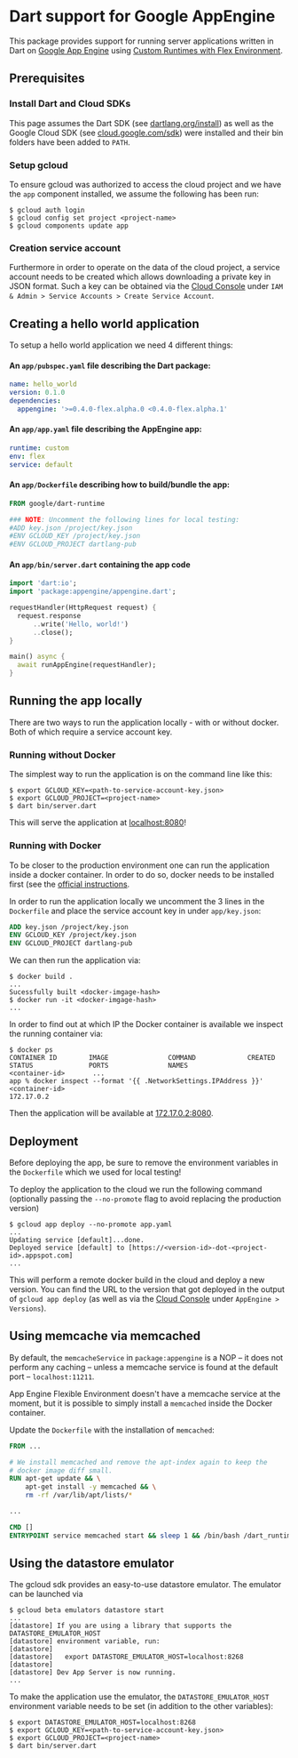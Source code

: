 # Dart support for Google AppEngine

This package provides support for running server applications written in Dart on
[Google App Engine](https://cloud.google.com/appengine/) using
[Custom Runtimes with Flex Environment](https://cloud.google.com/appengine/docs/flexible/custom-runtimes/).


## Prerequisites

### Install Dart and Cloud SDKs

This page assumes the Dart SDK (see
[dartlang.org/install](https://www.dartlang.org/install)) as well as the Google
Cloud SDK (see [cloud.google.com/sdk](https://cloud.google.com/sdk/)) were
installed and their bin folders have been added to `PATH`.

### Setup gcloud

To ensure gcloud was authorized to access the cloud project and we have the
`app` component installed, we assume the following has been run:
```console
$ gcloud auth login
$ gcloud config set project <project-name>
$ gcloud components update app
```

### Creation service account

Furthermore in order to operate on the data of the cloud project, a service
account needs to be created which allows downloading a private key in JSON
format. Such a key can be obtained via the
[Cloud Console](https://console.cloud.google.com) under
`IAM & Admin > Service Accounts > Create Service Account`.

## Creating a hello world application

To setup a hello world application we need 4 different things:

#### An `app/pubspec.yaml` file describing the Dart package:
```yaml
name: hello_world
version: 0.1.0
dependencies:
  appengine: '>=0.4.0-flex.alpha.0 <0.4.0-flex.alpha.1'
```
#### An `app/app.yaml` file describing the AppEngine app:
```yaml
runtime: custom
env: flex
service: default
```
#### An `app/Dockerfile` describing how to build/bundle the app:
```Dockerfile
FROM google/dart-runtime

### NOTE: Uncomment the following lines for local testing:
#ADD key.json /project/key.json
#ENV GCLOUD_KEY /project/key.json
#ENV GCLOUD_PROJECT dartlang-pub
```

#### An `app/bin/server.dart` containing the app code
```dart
import 'dart:io';
import 'package:appengine/appengine.dart';

requestHandler(HttpRequest request) {
  request.response
      ..write('Hello, world!')
      ..close();
}

main() async {
  await runAppEngine(requestHandler);
}
```

## Running the app locally

There are two ways to run the application locally - with or without docker. Both
of which require a service account key.

### Running without Docker

The simplest way to run the application is on the command line like this:
```console
$ export GCLOUD_KEY=<path-to-service-account-key.json>
$ export GCLOUD_PROJECT=<project-name>
$ dart bin/server.dart
```

This will serve the application at [localhost:8080](http://localhost:8080)!

### Running with Docker

To be closer to the production environment one can run the application inside a
docker container. In order to do so, docker needs to be installed first (see the
[official instructions](https://docs.docker.com/engine/installation/). 

In order to run the application locally we uncomment the 3 lines in the
`Dockerfile` and place the service account key in under `app/key.json`:
```Dockerfile
ADD key.json /project/key.json
ENV GCLOUD_KEY /project/key.json
ENV GCLOUD_PROJECT dartlang-pub
```

We can then run the application via:
```console
$ docker build .
...
Sucessfully built <docker-imgage-hash>
$ docker run -it <docker-imgage-hash>
...
```

In order to find out at which IP the Docker container is available we inspect
the running container via:
```console
$ docker ps
CONTAINER ID        IMAGE               COMMAND             CREATED             STATUS              PORTS               NAMES
<container-id>       ...
app % docker inspect --format '{{ .NetworkSettings.IPAddress }}' <container-id>
172.17.0.2
```

Then the application will be available at [172.17.0.2:8080](http://172.17.0.2:8080).

## Deployment

Before deploying the app, be sure to remove the environment variables in the
`Dockerfile` which we used for local testing!

To deploy the application to the cloud we run the following command (optionally
passing the `--no-promote` flag to avoid replacing the production version)

```console
$ gcloud app deploy --no-promote app.yaml
...
Updating service [default]...done.
Deployed service [default] to [https://<version-id>-dot-<project-id>.appspot.com]
...
```

This will perform a remote docker build in the cloud and deploy a new version.
You can find the URL to the version that got deployed
in the output of `gcloud app deploy` (as well as via the
[Cloud Console](https://console.cloud.google.com) under `AppEngine > Versions`).


## Using memcache via memcached

By default, the `memcacheService` in `package:appengine` is a NOP – it does not
perform any caching – unless a memcache service is found at the default port –
`localhost:11211`.

App Engine Flexible Environment doesn't have a memcache service at the moment,
but it is possible to simply install a `memcached` inside the Docker container.

Update the `Dockerfile` with the installation of `memcached`:

```Dockerfile
FROM ...

# We install memcached and remove the apt-index again to keep the
# docker image diff small.
RUN apt-get update && \
    apt-get install -y memcached && \
    rm -rf /var/lib/apt/lists/*

...

CMD []
ENTRYPOINT service memcached start && sleep 1 && /bin/bash /dart_runtime/dart_run.sh
```


## Using the datastore emulator

The gcloud sdk provides an easy-to-use datastore emulator. The emulator can be
launched via

```console
$ gcloud beta emulators datastore start
...
[datastore] If you are using a library that supports the DATASTORE_EMULATOR_HOST
[datastore] environment variable, run:
[datastore] 
[datastore]   export DATASTORE_EMULATOR_HOST=localhost:8268
[datastore] 
[datastore] Dev App Server is now running.
...
```

To make the application use the emulator, the `DATASTORE_EMULATOR_HOST`
environment variable needs to be set (in addition to the other variables):

```console
$ export DATASTORE_EMULATOR_HOST=localhost:8268
$ export GCLOUD_KEY=<path-to-service-account-key.json>
$ export GCLOUD_PROJECT=<project-name>
$ dart bin/server.dart
```
